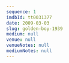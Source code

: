 ```yaml
---
sequence: 1
imdbId: tt0031377
date: 2009-03-03
slug: golden-boy-1939
medium: null
venue: null
venueNotes: null
mediumNotes: null
---
```


